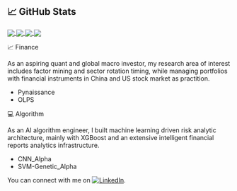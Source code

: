 ## &#x1f4c8; GitHub Stats

<a href="https://github.com/conquerv0/conquerv0">
  <img align="center" src="https://github-readme-stats.vercel.app/api/top-langs/?username=conquerv0&theme=nord" />
</a>

<a href="https://github.com/conquerv0/conquerv0">
  <img align="center" src="https://github-readme-stats.vercel.app/api?username=conquerv0&count_private=true&theme=nord&alt="Victor's GitHub Stats" />
</a>

<a href="https://github.com/conquerv0/Pynaissance">
  <img align="center" src="https://github-readme-stats.vercel.app/api/pin/?username=conquerv0&repo=Pynaissance&theme=nord" />
</a>


<a href="https://github.com/conquerv0/CNN_alpha">
  <img align="center" src="https://github-readme-stats.vercel.app/api/pin/?username=conquerv0&theme=nord&repo=CNN_alpha" />
</a>    


📈 Finance

As an aspiring quant and global macro investor, my research area of interest includes factor mining and sector rotation timing, while managing portfolios with financial instruments in China and US stock market as practition. 
- Pynaissance
- OLPS

💻  Algorithm

As an AI algorithm engineer, I built machine learning driven risk analytic architecture, mainly with XGBoost and an extensive intelligent financial reports analytics infrastructure.
- CNN_Alpha
- SVM-Genetic_Alpha


<!-- Actual text -->

You can connect with me on [![LinkedIn][2.2]][2].

<!-- Icons -->

[2.2]: https://raw.githubusercontent.com/MartinHeinz/MartinHeinz/master/linkedin-3-16.png (LinkedIn icon without padding)

<!-- Links to your social media accounts -->

[2]: https://www.linkedin.com/in/vicxiao/


